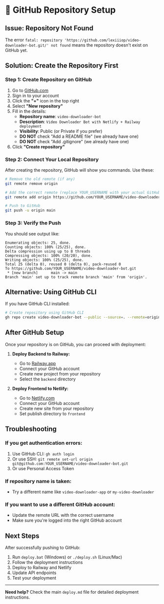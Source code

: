 # 🔧 GitHub Repository Setup

## Issue: Repository Not Found
The error `fatal: repository 'https://github.com/lexiiiop/video-downloader-bot.git/' not found` means the repository doesn't exist on GitHub yet.

## Solution: Create the Repository First

### Step 1: Create Repository on GitHub
1. Go to [GitHub.com](https://github.com)
2. Sign in to your account
3. Click the **"+"** icon in the top right
4. Select **"New repository"**
5. Fill in the details:
   - **Repository name**: `video-downloader-bot`
   - **Description**: `Video Downloader Bot with Netlify + Railway deployment`
   - **Visibility**: Public (or Private if you prefer)
   - **DO NOT** check "Add a README file" (we already have one)
   - **DO NOT** check "Add .gitignore" (we already have one)
6. Click **"Create repository"**

### Step 2: Connect Your Local Repository
After creating the repository, GitHub will show you commands. Use these:

```bash
# Remove the old remote (if any)
git remote remove origin

# Add the correct remote (replace YOUR_USERNAME with your actual GitHub username)
git remote add origin https://github.com/YOUR_USERNAME/video-downloader-bot.git

# Push to GitHub
git push -u origin main
```

### Step 3: Verify the Push
You should see output like:
```
Enumerating objects: 25, done.
Counting objects: 100% (25/25), done.
Delta compression using up to 8 threads
Compressing objects: 100% (20/20), done.
Writing objects: 100% (25/25), done.
Total 25 (delta 0), reused 0 (delta 0), pack-reused 0
To https://github.com/YOUR_USERNAME/video-downloader-bot.git
 * [new branch]      main -> main
Branch 'main' set up to track remote branch 'main' from 'origin'.
```

## Alternative: Using GitHub CLI

If you have GitHub CLI installed:

```bash
# Create repository using GitHub CLI
gh repo create video-downloader-bot --public --source=. --remote=origin --push
```

## After GitHub Setup

Once your repository is on GitHub, you can proceed with deployment:

1. **Deploy Backend to Railway:**
   - Go to [Railway.app](https://railway.app)
   - Connect your GitHub account
   - Create new project from your repository
   - Select the `backend` directory

2. **Deploy Frontend to Netlify:**
   - Go to [Netlify.com](https://netlify.com)
   - Connect your GitHub account
   - Create new site from your repository
   - Set publish directory to `frontend`

## Troubleshooting

### If you get authentication errors:
1. Use GitHub CLI: `gh auth login`
2. Or use SSH: `git remote set-url origin git@github.com:YOUR_USERNAME/video-downloader-bot.git`
3. Or use Personal Access Token

### If repository name is taken:
- Try a different name like `video-downloader-app` or `my-video-downloader`

### If you want to use a different GitHub account:
- Update the remote URL with the correct username
- Make sure you're logged into the right GitHub account

## Next Steps

After successfully pushing to GitHub:
1. Run `deploy.bat` (Windows) or `./deploy.sh` (Linux/Mac)
2. Follow the deployment instructions
3. Deploy to Railway and Netlify
4. Update API endpoints
5. Test your deployment

---

**Need help?** Check the main `deploy.md` file for detailed deployment instructions. 